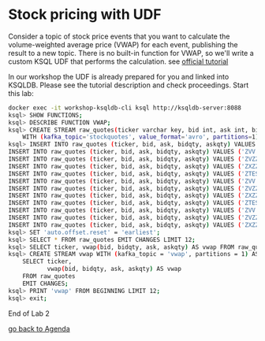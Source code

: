 # Stock pricing with UDF
Consider a topic of stock price events that you want to calculate the volume-weighted average price (VWAP) for each event, publishing the result to a new topic.
There is no built-in function for VWAP, so we'll write a custom KSQL UDF that performs the calculation.
see [official tutorial](https://kafka-tutorials.confluent.io/udf/ksql.html?_ga=2.223343775.583678155.1587977444-275217082.1587977444)

In our workshop the UDF is already prepared for you and linked into KSQLDB. Please see the tutorial description and check proceedings.
Start this lab:
```bash
docker exec -it workshop-ksqldb-cli ksql http://ksqldb-server:8088
ksql> SHOW FUNCTIONS;
ksql> DESCRIBE FUNCTION VWAP;
ksql> CREATE STREAM raw_quotes(ticker varchar key, bid int, ask int, bidqty int, askqty int)
    WITH (kafka_topic='stockquotes', value_format='avro', partitions=1);
ksql> INSERT INTO raw_quotes (ticker, bid, ask, bidqty, askqty) VALUES ('ZTEST', 15, 25, 100, 100);
INSERT INTO raw_quotes (ticker, bid, ask, bidqty, askqty) VALUES ('ZVV',   25, 35, 100, 100);
INSERT INTO raw_quotes (ticker, bid, ask, bidqty, askqty) VALUES ('ZVZZT', 35, 45, 100, 100);
INSERT INTO raw_quotes (ticker, bid, ask, bidqty, askqty) VALUES ('ZXZZT', 45, 55, 100, 100);
INSERT INTO raw_quotes (ticker, bid, ask, bidqty, askqty) VALUES ('ZTEST', 10, 20, 50, 100);
INSERT INTO raw_quotes (ticker, bid, ask, bidqty, askqty) VALUES ('ZVV',   30, 40, 100, 50);
INSERT INTO raw_quotes (ticker, bid, ask, bidqty, askqty) VALUES ('ZVZZT', 30, 40, 50, 100);
INSERT INTO raw_quotes (ticker, bid, ask, bidqty, askqty) VALUES ('ZXZZT', 50, 60, 100, 50);
INSERT INTO raw_quotes (ticker, bid, ask, bidqty, askqty) VALUES ('ZTEST', 15, 20, 100, 100);
INSERT INTO raw_quotes (ticker, bid, ask, bidqty, askqty) VALUES ('ZVV',   25, 35, 100, 100);
INSERT INTO raw_quotes (ticker, bid, ask, bidqty, askqty) VALUES ('ZVZZT', 35, 45, 100, 100);
INSERT INTO raw_quotes (ticker, bid, ask, bidqty, askqty) VALUES ('ZXZZT', 45, 55, 100, 100);
ksql> SET 'auto.offset.reset' = 'earliest';
ksql> SELECT * FROM raw_quotes EMIT CHANGES LIMIT 12;
ksql> SELECT ticker, vwap(bid, bidqty, ask, askqty) AS vwap FROM raw_quotes EMIT CHANGES LIMIT 12;
ksql> CREATE STREAM vwap WITH (kafka_topic = 'vwap', partitions = 1) AS
    SELECT ticker,
           vwap(bid, bidqty, ask, askqty) AS vwap
    FROM raw_quotes
    EMIT CHANGES;
ksql> PRINT 'vwap' FROM BEGINNING LIMIT 12;
ksql> exit;
```

End of Lab 2

[go back to Agenda](https://github.com/jr-marquez/ksqldbWorkshop/blob/main/README.md#hands-on-agenda-and-labs)
